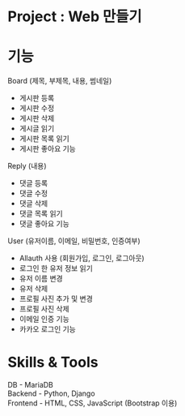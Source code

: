 # Project : Web 만들기

# 기능

Board (제목, 부제목, 내용, 썸네일)

- 게시판 등록
- 게시판 수정
- 게시판 삭제
- 게시글 읽기
- 게시판 목록 읽기
- 게시판 좋아요 기능

Reply (내용)

- 댓글 등록
- 댓글 수정
- 댓글 삭제
- 댓글 목록 읽기
- 댓글 좋아요 기능

User (유저이름, 이메일, 비밀번호, 인증여부)

- Allauth 사용 (회원가입, 로그인, 로그아웃)
- 로그인 한 유저 정보 읽기
- 유저 이름 변경
- 유저 삭제
- 프로필 사진 추가 및 변경
- 프로필 사진 삭제
- 이메일 인증 기능
- 카카오 로그인 기능

# Skills & Tools
DB - MariaDB  
Backend - Python, Django  
Frontend - HTML, CSS, JavaScript (Bootstrap 이용)
